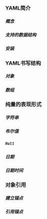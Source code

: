 ### YAML简介

##### 概念

##### 支持的数据结构

##### 安装

### YAML书写结构

##### 对象

##### 数组

### 纯量的表现形式

##### 字符串

##### 布尔值

##### `Null`

##### 日期

##### 日期时间

### 对象引用

##### 建立锚点

##### 引用锚点